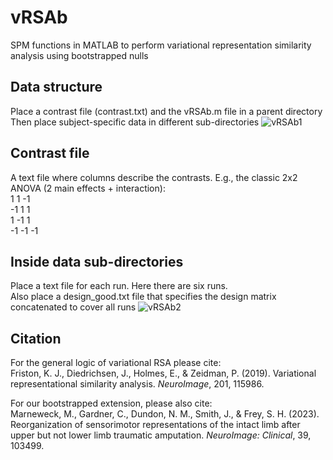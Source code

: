 # vRSAb
SPM functions in MATLAB to perform variational representation similarity analysis using bootstrapped nulls

## Data structure
Place a contrast file (contrast.txt) and the vRSAb.m file in a parent directory
Then place subject-specific data in different sub-directories
![vRSAb1](https://github.com/dundonnm/vRSAb/assets/39175662/587bbfaa-585c-47a3-b67d-2e4fda29d5e6)

## Contrast file
A text file where columns describe the contrasts. E.g., the classic 2x2 ANOVA (2 main effects + interaction):  
1 1 -1  
-1 1 1  
1 -1 1  
-1 -1 -1  

## Inside data sub-directories
Place a text file for each run. Here there are six runs.  
Also place a design_good.txt file that specifies the design matrix concatenated to cover all runs
![vRSAb2](https://github.com/dundonnm/vRSAb/assets/39175662/425d6a5b-da6b-43ce-8e90-7528ae99b991)

## Citation
For the general logic of variational RSA please cite:  
Friston, K. J., Diedrichsen, J., Holmes, E., & Zeidman, P. (2019). Variational representational similarity analysis. _NeuroImage_, 201, 115986.

For our bootstrapped extension, please also cite:  
Marneweck, M., Gardner, C., Dundon, N. M., Smith, J., & Frey, S. H. (2023). Reorganization of sensorimotor representations of the intact limb after upper but not lower limb traumatic amputation. _NeuroImage: Clinical_, 39, 103499.

